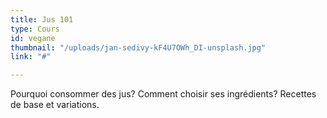 ```yaml
---
title: Jus 101
type: Cours
id: vegane
thumbnail: "/uploads/jan-sedivy-kF4U7OWh_DI-unsplash.jpg"
link: "#"

---
```

Pourquoi consommer des jus? Comment choisir ses ingrédients? Recettes de base et variations.